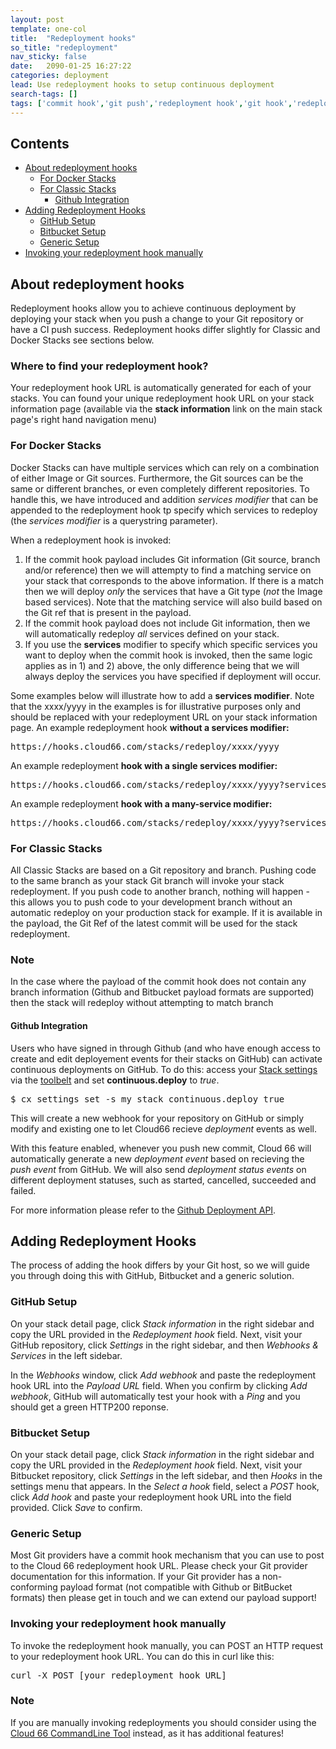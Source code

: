 ```yaml
---
layout: post
template: one-col
title:  "Redeployment hooks"
so_title: "redeployment"
nav_sticky: false
date:   2090-01-25 16:27:22
categories: deployment
lead: Use redeployment hooks to setup continuous deployment
search-tags: []
tags: ['commit hook','git push','redeployment hook','git hook','redeployment']
---
```


<h2>Contents</h2>
<ul class="page-toc">
	<li>
		<a href="#about">About redeployment hooks</a>
		<ul>
      <li><a href="#docker">For Docker Stacks</a></li>
      <li><a href="#classic">For Classic Stacks</a>
	      <ul>
		      <li><a href="#github_events">Github Integration</a></li>
	      </ul>
      </li>
    </ul>
  </li>
  <li><a href="#configuring">Adding Redeployment Hooks</a>
	  <ul>
	    <li><a href="#github">GitHub Setup</a></li>
   	  <li><a href="#bitbucket">Bitbucket Setup</a></li>
	    <li><a href="#generic">Generic Setup</a></li>
    </ul>
  </li>
	<li><a href="#manual">Invoking your redeployment hook manually</a></li>
</ul>

<h2 id="about">About redeployment hooks</h2>
Redeployment hooks allow you to achieve continuous deployment by deploying your stack when you push a change to your Git repository or have a CI push success. Redeployment hooks differ slightly for Classic and Docker Stacks see sections below.

<div class="notice">
  <h3>Where to find your redeployment hook?</h3>
  <p>Your redeployment hook URL is automatically generated for each of your stacks. You can found your unique redeployment hook URL on your stack information page (available via the <b>stack information</b> link on the main stack page's right hand navigation menu)</p>
</div>

<h3 id="docker">For Docker Stacks</h3>
Docker Stacks can have multiple services which can rely on a combination of either Image or Git sources. Furthermore, the Git sources can be the same or different branches, or even completely different repositories. To handle this, we have introduced and addition <i>services modifier</i> that can be appended to the redeployment hook tp specify which services to redeploy (the <i>services modifier</i> is a querystring parameter).

When a redeployment hook is invoked:
<ol>
  <li>
    If the commit hook payload includes Git information (Git source, branch and/or reference) then we will attempty to find a matching service on your stack that corresponds to the above information. If there is a match then we will deploy <i>only</i> the services that have a Git type (<i>not</i> the Image based services). Note that the matching service will also build based on the Git ref that is present in the payload.
  </li>
  <li>
    If the commit hook payload does not include Git information, then we will automatically redeploy <i>all</i> services defined on your stack.
  </li>
  <li>
    If you use the <b>services</b> modifier to specify which specific services you want to deploy when the commit hook is invoked, then the same logic applies as in 1) and 2) above, the only difference being that we will always deploy the services you have specified if deployment will occur.
  </li>
</ol>

Some examples below will illustrate how to add a <b>services modifier</b>. Note that the xxxx/yyyy in the examples is for illustrative purposes only and should be replaced with your redeployment URL on your stack information page.
An example redeployment hook <b>without a services modifier:</b>

<pre class="prettyprint">
https://hooks.cloud66.com/stacks/redeploy/xxxx/yyyy
</pre>

An example redeployment <b>hook with a single services modifier:</b>

<pre class="prettyprint">
https://hooks.cloud66.com/stacks/redeploy/xxxx/yyyy?services=web
</pre>

An example redeployment <b>hook with a many-service modifier:</b>

<pre class="prettyprint">
https://hooks.cloud66.com/stacks/redeploy/xxxx/yyyy?services=web,app
</pre>

<h3 id="classic">For Classic Stacks</h3>
All Classic Stacks are based on a Git repository and branch. Pushing code to the same branch as your stack Git branch will invoke your stack redeployment. If you push code to another branch, nothing will happen - this allows you to push code to your development branch without an automatic redeploy on your production stack for example. If it is available in the payload, the Git Ref of the latest commit will be used for the stack redeployment.

<div class="notice">
  <h3>Note</h3>
  <p>In the case where the payload of the commit hook does not contain any branch information (Github and Bitbucket payload formats are supported) then the stack will redeploy without attempting to match branch</p>
</div>

<h4 id="github_events">Github Integration</h4>
Users who have signed in through Github (and who have enough access to create and edit deployement events for their stacks on GitHub) can activate continuous deployments on GitHub. To do this: access your <a href="/toolbelt/toolbelt-settings-command">Stack settings</a> via the <a href="/toolbelt/toolbelt-introduction">toolbelt<a/> and set <b>continuous.deploy</b> to <i>true</i>.

<pre class="prettyprint">
$ cx settings set -s my_stack continuous.deploy true
</pre>

This will create a new webhook for your repository on GitHub or simply modify and existing one to let Cloud66 recieve <i>deployment</i> events as well.

With this feature enabled, whenever you push new commit, Cloud 66 will automatically generate a new <i>deployment event</i> based on recieving the <i>push event</i> from GitHub. We will also send <i>deployment status events</i> on different deployment statuses, such as started, cancelled, succeeded and failed.

For more information please refer to the <a href="https://developer.github.com/v3/repos/deployments/">Github Deployment API</a>.

<h2 id="configuring">Adding Redeployment Hooks</h2>

The process of adding the hook differs by your Git host, so we will guide you through doing this with GitHub, Bitbucket and a generic solution.

<h3 id="github">GitHub Setup</h3>
On your stack detail page, click <i>Stack information</i> in the right sidebar and copy the URL provided in the <i>Redeployment hook</i> field. Next, visit your GitHub repository, click <i>Settings</i> in the right sidebar, and then <i>Webhooks & Services</i> in the left sidebar.

In the <i>Webhooks</i> window, click <i>Add webhook</i> and paste the redeployment hook URL into the <i>Payload URL</i> field. When you confirm by clicking <i>Add webhook</i>, GitHub will automatically test your hook with a <i>Ping</i> and you should get a green HTTP200 reponse.

<h3 id="bitbucket">Bitbucket Setup</h3>
On your stack detail page, click <i>Stack information</i> in the right sidebar and copy the URL provided in the <i>Redeployment hook</i> field. Next, visit your Bitbucket repository, click <i>Settings</i> in the left sidebar, and then <i>Hooks</i> in the settings menu that appears. In the <i>Select a hook</i> field, select a <i>POST</i> hook, click <i>Add hook</i> and paste your redeployment hook URL into the field provided. Click <i>Save</i> to confirm.

<h3 id="generic">Generic Setup</h3>
Most Git providers have a commit hook mechanism that you can use to post to the Cloud 66 redeployment hook URL. Please check your Git provider documentation for this information. If your Git provider has a non-conforming payload format (not compatible with Github or BitBucket formats) then please get in touch and we can extend our payload support!

<h3 id="manual">Invoking your redeployment hook manually</h3>
To invoke the redeployment hook manually, you can POST an HTTP request to your redeployment hook URL. You can do this in curl like this:

<pre class="prettyprint">
curl -X POST [your redeployment hook URL]
</pre>

<div class="notice">
  <h3>Note</h3>
  <p>If you are manually invoking redeployments you should consider using the <a href="http://help.cloud66.com/toolbelt/toolbelt-redeploy-command">Cloud 66 CommandLine Tool</a> instead, as it has additional features!</p>
</div>
